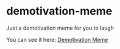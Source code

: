 # demotivation-meme
Just a demotivation meme for you to laugh

You can see it here: <a href="https://ma7euspinheiro.github.io/demotivation-meme/" target="_blank">Demotivation Meme</a>
